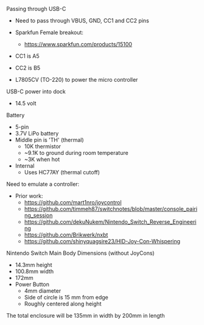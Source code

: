Passing through USB-C
- Need to pass through VBUS, GND, CC1 and CC2 pins

- Sparkfun Female breakout:
    - https://www.sparkfun.com/products/15100

- CC1 is A5
- CC2 is B5


- L7805CV (TO-220) to power the micro controller


USB-C power into dock
- 14.5 volt


Battery
- 5-pin
- 3.7V LiPo battery
- Middle pin is 'TH' (thermal)
    - 10K thermistor
    - ~9.1K to ground during room temperature
    - ~3K when hot
- Internal
    - Uses HC77AY (thermal cutoff)


Need to emulate a controller:
- Prior work:
    - https://github.com/mart1nro/joycontrol
    - https://github.com/timmeh87/switchnotes/blob/master/console_pairing_session
    - https://github.com/dekuNukem/Nintendo_Switch_Reverse_Engineering
    - https://github.com/Brikwerk/nxbt
    - https://github.com/shinyquagsire23/HID-Joy-Con-Whispering

Nintendo Switch Main Body Dimensions (without JoyCons)

- 14.3mm height
- 100.8mm width
- 172mm 
- Power Button
    - 4mm diameter
    - Side of circle is 15 mm from edge
    - Roughly centered along height



The total enclosure will be 135mm in width by 200mm in length